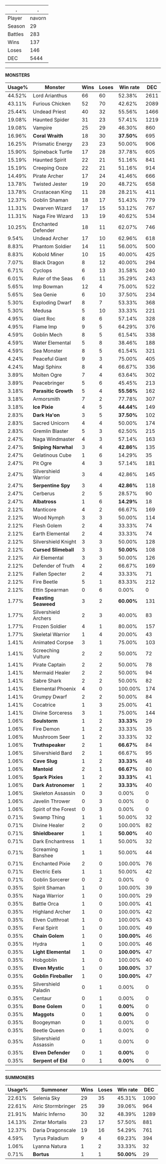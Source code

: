 .|.
|-|-
Player|navorn
Season|29
Battles|283
Wins|137
Loses|146
DEC|5444

---
**MONSTERS**

Usage%|Monster|Wins|Loses|Win rate|DEC|
-|-|-|-|-|-|
44.52%|Lord Arianthus|66|60|52.38%|2611|
43.11%|Furious Chicken|52|70|42.62%|2089|
25.44%|Undead Priest|40|32|55.56%|1466|
19.08%|Haunted Spider|31|23|57.41%|1219|
19.08%|Vampire|25|29|46.30%|860|
16.96%|**Coral Wraith**|18|30|**37.50%**|695|
16.25%|Prismatic Energy|23|23|50.00%|906|
15.90%|Spineback Turtle|17|28|37.78%|605|
15.19%|Haunted Spirit|22|21|51.16%|841|
15.19%|Creeping Ooze|22|21|51.16%|914|
14.49%|Pirate Archer|17|24|41.46%|666|
13.78%|Twisted Jester|19|20|48.72%|658|
13.78%|Crustacean King|11|28|28.21%|411|
12.37%|Goblin Shaman|18|17|51.43%|779|
11.31%|Dwarven Wizard|17|15|53.12%|767|
11.31%|Naga Fire Wizard|13|19|40.62%|534|
10.25%|Enchanted Defender|18|11|62.07%|746|
9.54%|Undead Archer|17|10|62.96%|618|
8.83%|Phantom Soldier|14|11|56.00%|500|
8.83%|Kobold Miner|10|15|40.00%|425|
7.07%|Black Dragon|8|12|40.00%|294|
6.71%|Cyclops|6|13|31.58%|240|
6.01%|Ruler of the Seas|6|11|35.29%|243|
5.65%|Imp Bowman|12|4|75.00%|522|
5.65%|Sea Genie|6|10|37.50%|234|
5.30%|Exploding Dwarf|8|7|53.33%|368|
5.30%|Medusa|5|10|33.33%|221|
4.95%|Giant Roc|8|6|57.14%|328|
4.95%|Flame Imp|9|5|64.29%|376|
4.59%|Goblin Mech|8|5|61.54%|338|
4.59%|Water Elemental|5|8|38.46%|188|
4.59%|Sea Monster|8|5|61.54%|321|
4.24%|Peaceful Giant|9|3|75.00%|405|
4.24%|Magi Sphinx|8|4|66.67%|336|
3.89%|Molten Ogre|7|4|63.64%|302|
3.89%|Peacebringer|5|6|45.45%|213|
3.18%|**Parasitic Growth**|5|4|**55.56%**|162|
3.18%|Armorsmith|7|2|77.78%|307|
3.18%|**Ice Pixie**|4|5|**44.44%**|149|
2.83%|**Dark Ha'on**|3|5|**37.50%**|102|
2.83%|Sacred Unicorn|4|4|50.00%|174|
2.83%|Gremlin Blaster|5|3|62.50%|215|
2.47%|Naga Windmaster|4|3|57.14%|163|
2.47%|**Sniping Narwhal**|3|4|**42.86%**|135|
2.47%|Gelatinous Cube|1|6|14.29%|35|
2.47%|Pit Ogre|4|3|57.14%|181|
2.47%|Silvershield Warrior|3|4|42.86%|145|
2.47%|**Serpentine Spy**|3|4|**42.86%**|118|
2.47%|Cerberus|2|5|28.57%|90|
2.47%|**Albatross**|1|6|**14.29%**|18|
2.12%|Manticore|4|2|66.67%|169|
2.12%|Wood Nymph|3|3|50.00%|114|
2.12%|Flesh Golem|2|4|33.33%|74|
2.12%|Earth Elemental|2|4|33.33%|74|
2.12%|Silvershield Knight|3|3|50.00%|128|
2.12%|**Cursed Slimeball**|3|3|**50.00%**|108|
2.12%|Air Elemental|3|3|50.00%|126|
2.12%|Defender of Truth|4|2|66.67%|169|
2.12%|Fallen Specter|2|4|33.33%|71|
2.12%|Fire Beetle|5|1|83.33%|212|
2.12%|Ettin Spearman|0|6|0.00%|0|
1.77%|**Feasting Seaweed**|3|2|**60.00%**|131|
1.77%|Silvershield Archers|2|3|40.00%|83|
1.77%|Frozen Soldier|4|1|80.00%|157|
1.77%|Skeletal Warrior|1|4|20.00%|43|
1.41%|Animated Corpse|3|1|75.00%|103|
1.41%|Screeching Vulture|2|2|50.00%|72|
1.41%|Pirate Captain|2|2|50.00%|78|
1.41%|Mermaid Healer|2|2|50.00%|94|
1.41%|Sabre Shark|2|2|50.00%|82|
1.41%|Elemental Phoenix|4|0|100.00%|174|
1.41%|Grumpy Dwarf|2|2|50.00%|84|
1.41%|Cocatrice|1|3|25.00%|41|
1.41%|Divine Sorceress|3|1|75.00%|144|
1.06%|**Soulstorm**|1|2|**33.33%**|29|
1.06%|Fire Demon|1|2|33.33%|35|
1.06%|Mushroom Seer|1|2|33.33%|32|
1.06%|**Truthspeaker**|2|1|**66.67%**|84|
1.06%|Silvershield Bard|2|1|66.67%|95|
1.06%|**Cave Slug**|1|2|**33.33%**|48|
1.06%|**Mantoid**|2|1|**66.67%**|80|
1.06%|**Spark Pixies**|1|2|**33.33%**|41|
1.06%|**Dark Astronomer**|1|2|**33.33%**|40|
1.06%|Skeleton Assassin|0|3|0.00%|0|
1.06%|Javelin Thrower|0|3|0.00%|0|
1.06%|Spirit of the Forest|0|3|0.00%|0|
0.71%|Swamp Thing|1|1|50.00%|32|
0.71%|Divine Healer|2|0|100.00%|82|
0.71%|**Shieldbearer**|1|1|**50.00%**|40|
0.71%|Dark Enchantress|1|1|50.00%|32|
0.71%|Screaming Banshee|1|1|50.00%|44|
0.71%|Enchanted Pixie|2|0|100.00%|76|
0.71%|Electric Eels|1|1|50.00%|42|
0.71%|Goblin Sorcerer|0|2|0.00%|0|
0.35%|Spirit Shaman|1|0|100.00%|39|
0.35%|Naga Warrior|1|0|100.00%|29|
0.35%|Battle Orca|1|0|100.00%|41|
0.35%|Highland Archer|1|0|100.00%|42|
0.35%|Elven Cutthroat|1|0|100.00%|43|
0.35%|Feral Spirit|1|0|100.00%|49|
0.35%|**Chain Golem**|1|0|**100.00%**|46|
0.35%|Hydra|1|0|100.00%|46|
0.35%|**Light Elemental**|1|0|**100.00%**|47|
0.35%|Hobgoblin|1|0|100.00%|40|
0.35%|**Elven Mystic**|1|0|**100.00%**|37|
0.35%|**Goblin Fireballer**|1|0|**100.00%**|47|
0.35%|Silvershield Paladin|0|1|0.00%|0|
0.35%|Centaur|0|1|0.00%|0|
0.35%|**Bone Golem**|0|1|**0.00%**|0|
0.35%|**Maggots**|0|1|**0.00%**|0|
0.35%|Boogeyman|0|1|0.00%|0|
0.35%|Beetle Queen|0|1|0.00%|0|
0.35%|Silvershield Assassin|0|1|0.00%|0|
0.35%|**Elven Defender**|0|1|**0.00%**|0|
0.35%|**Serpent of Eld**|0|1|**0.00%**|0|

---
**SUMMONERS**

Usage%|Summoner|Wins|Loses|Win rate|DEC|
-|-|-|-|-|-|
22.61%|Selenia Sky|29|35|45.31%|1090|
22.61%|Alric Stormbringer|25|39|39.06%|964|
21.91%|Malric Inferno|30|32|48.39%|1289|
14.13%|Zintar Mortalis|23|17|57.50%|881|
12.37%|Daria Dragonscale|19|16|54.29%|761|
4.59%|Tyrus Paladium|9|4|69.23%|394|
1.06%|Lyanna Natura|1|2|33.33%|32|
0.71%|**Bortus**|1|1|**50.00%**|29|
